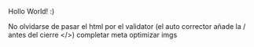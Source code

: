 Hollo World! :)

No olvidarse de pasar el html por el validator (el auto corrector añade la / antes del cierre </>)
completar meta
optimizar imgs
